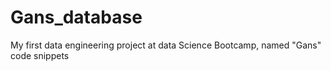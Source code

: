 # Gans_database
My first data engineering project at data Science Bootcamp, named "Gans" code snippets
